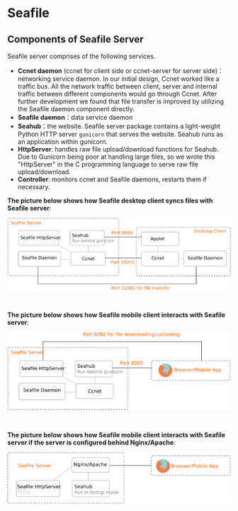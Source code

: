 # Seafile
## Components of Seafile Server

Seafile server comprises of the following services.

* **Ccnet daemon** (ccnet for client side or ccnet-server for server side)：networking service daemon. In our initial design, Ccnet worked like a traffic bus. All the network traffic between client, server and internal traffic between different components would go through Ccnet. After further development we found that file transfer is improved by utilizing the Seafile daemon component directly.
* **Seafile daemon**：data service daemon
* **Seahub**：the website. Seafile server package contains a light-weight Python HTTP server `gunicorn` that serves the website. Seahub runs as an application within gunicorn.
* **HttpServer**: handles raw file upload/download functions for Seahub. Due to Gunicorn being poor at handling large files, so we wrote this "HttpServer" in the C programming language to serve raw file upload/download.
* **Controller**: monitors ccnet and Seafile daemons, restarts them if necessary.

**The picture below shows how Seafile desktop client syncs files with Seafile server**:

![seafile-sync-arch](../images/seafile-sync-arch.png)

<br/>

**The picture below shows how Seafile mobile client interacts with Seafile server**:

![mobile-arch](../images/mobile-arch.png)

<br/>

**The picture below shows how Seafile mobile client interacts with Seafile server if the server is configured behind Nginx/Apache**:

![mobile-nginx-arch](../images/mobile-nginx-arch.png)
